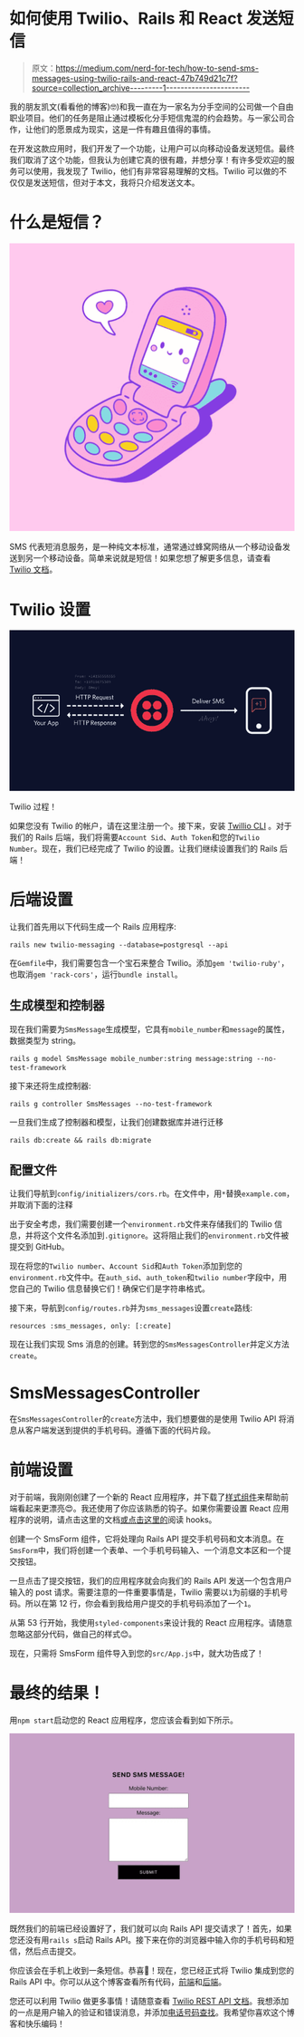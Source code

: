 # 如何使用 Twilio、Rails 和 React 发送短信

> 原文：<https://medium.com/nerd-for-tech/how-to-send-sms-messages-using-twilio-rails-and-react-47b749d21c7f?source=collection_archive---------1----------------------->

我的朋友凯文(看看他的博客)🤓)和我一直在为一家名为分手空间的公司做一个自由职业项目。他们的任务是阻止通过模板化分手短信鬼混的约会趋势。与一家公司合作，让他们的愿景成为现实，这是一件有趣且值得的事情。

在开发这款应用时，我们开发了一个功能，让用户可以向移动设备发送短信。最终我们取消了这个功能，但我认为创建它真的很有趣，并想分享！有许多受欢迎的服务可以使用，我发现了 Twilio，他们有非常容易理解的文档。Twilio 可以做的不仅仅是发送短信，但对于本文，我将只介绍发送文本。

# 什么是短信？

![](img/cef9a64e2bdf7341bee86aba9f08bbb7.png)

SMS 代表短消息服务，是一种纯文本标准，通常通过蜂窝网络从一个移动设备发送到另一个移动设备。简单来说就是短信！如果您想了解更多信息，请查看 [Twilio 文档](https://www.twilio.com/docs/glossary/what-is-an-sms-short-message-service)。

# Twilio 设置

![](img/1719a2ab1dfefb052f98113f4f6cceb4.png)

Twilio 过程！

如果您没有 Twilio 的帐户，请在这里注册一个。接下来，安装 [Twillio CLI](https://www.twilio.com/docs/sms/quickstart/ruby) 。对于我们的 Rails 后端，我们将需要`Account Sid`、`Auth Token`和您的`Twilio Number`。现在，我们已经完成了 Twilio 的设置。让我们继续设置我们的 Rails 后端！

# 后端设置

让我们首先用以下代码生成一个 Rails 应用程序:

```
rails new twilio-messaging --database=postgresql --api
```

在`Gemfile`中，我们需要包含一个宝石来整合 Twilio。添加`gem 'twilio-ruby'`，也取消`gem 'rack-cors'`，运行`bundle install`。

## 生成模型和控制器

现在我们需要为`SmsMessage`生成模型，它具有`mobile_number`和`message`的属性，数据类型为 string。

```
rails g model SmsMessage mobile_number:string message:string --no-test-framework
```

接下来还将生成控制器:

```
rails g controller SmsMessages --no-test-framework
```

一旦我们生成了控制器和模型，让我们创建数据库并进行迁移

```
rails db:create && rails db:migrate
```

## 配置文件

让我们导航到`config/initializers/cors.rb`。在文件中，用`*`替换`example.com`，并取消下面的注释

出于安全考虑，我们需要创建一个`environment.rb`文件来存储我们的 Twilio 信息，并将这个文件名添加到`.gitignore`。这将阻止我们的`environment.rb`文件被提交到 GitHub。

现在将您的`Twilio number`、`Account Sid`和`Auth Token`添加到您的`environment.rb`文件中。在`auth_sid`、`auth_token`和`twilio number`字段中，用您自己的 Twilio 信息替换它们！确保它们是字符串格式。

接下来，导航到`config/routes.rb`并为`sms_messages`设置`create`路线:

```
resources :sms_messages, only: [:create]
```

现在让我们实现 Sms 消息的创建。转到您的`SmsMessagesController`并定义方法`create`。

# SmsMessagesController

在`SmsMessagesController`的`create`方法中，我们想要做的是使用 Twilio API 将消息从客户端发送到提供的手机号码。遵循下面的代码片段。

# 前端设置

对于前端，我刚刚创建了一个新的 React 应用程序，并下载了[样式组件](https://styled-components.com/)来帮助前端看起来更漂亮😍。我还使用了你应该熟悉的钩子。如果你需要设置 React 应用程序的说明，请点击这里的文档[或点击这里的](https://reactjs.org/docs/create-a-new-react-app.html)阅读 hooks。

创建一个 SmsForm 组件，它将处理向 Rails API 提交手机号码和文本消息。在`SmsForm`中，我们将创建一个表单、一个手机号码输入、一个消息文本区和一个提交按钮。

一旦点击了提交按钮，我们的应用程序就会向我们的 Rails API 发送一个包含用户输入的 post 请求。需要注意的一件重要事情是，Twilio 需要以`1`为前缀的手机号码。所以在第 12 行，你会看到我给用户提交的手机号码添加了一个`1`。

从第 53 行开始，我使用`styled-components`来设计我的 React 应用程序。请随意忽略这部分代码，做自己的样式😊。

现在，只需将 SmsForm 组件导入到您的`src/App.js`中，就大功告成了！

# 最终的结果！

用`npm start`启动您的 React 应用程序，您应该会看到如下所示。

![](img/6331707abb4bc641ed1bb545e98e46b7.png)

既然我们的前端已经设置好了，我们就可以向 Rails API 提交请求了！首先，如果您还没有用`rails s`启动 Rails API。接下来在你的浏览器中输入你的手机号码和短信，然后点击提交。

你应该会在手机上收到一条短信。恭喜🎉！现在，您已经正式将 Twilio 集成到您的 Rails API 中。你可以从这个博客查看所有代码，[前端](https://github.com/slurio/sms-frontend)和[后端](https://github.com/slurio/sms-backend)。

您还可以利用 Twilio 做更多事情！请随意查看 [Twilio REST API 文档](https://www.twilio.com/docs/api)。我想添加的一点是用户输入的验证和错误消息，并添加[电话号码查找](https://www.twilio.com/docs/lookup/api)。我希望你喜欢这个博客和快乐编码！
